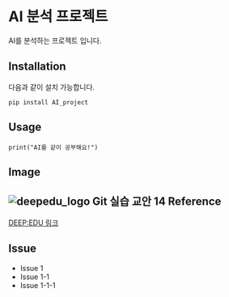 
AI 분석 프로젝트
=================
AI를 분석하는 프로젝트 입니다.

Installation
-----------
다음과 같이 설치 가능합니다.
```
pip install AI_project
```
Usage
------
```
print("AI를 같이 공부해요!")
```
Image
-----
![deepedu_logo](https://user-images.githubusercontent.com/103096786/164391312-cfbc8178-8152-4179-aa89-af9ae6adadf6.png)
Git 실습 교안 14
Reference
------
[DEEP:EDU 링크](https://www.deepedu.ai/)

Issue
------
- Issue 1
- Issue 1-1
- Issue 1-1-1
